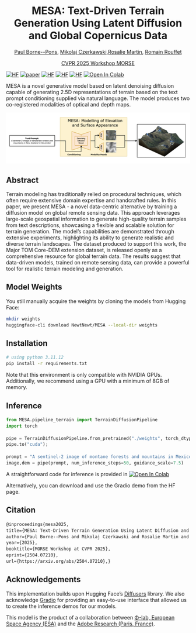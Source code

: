 

<h1 align="center">MESA: Text-Driven Terrain Generation Using Latent Diffusion and Global Copernicus Data </h1>
<p align="center"><a href="https://www.linkedin.com/in/paul-bp-cs/" target="_blank">Paul Borne--Pons</a>, <a href="https://mikonvergence.github.io/" target="_blank">Mikolaj Czerkawski</a>,<a href="https://research.adobe.com/person/rosalie-martin/" target="_blank">Rosalie Martin</a>,
<a href="https://research.adobe.com/person/romain-rouffet/" target="_blank">Romain Rouffet</a></p>

<p align="center"><a href="https://sites.google.com/view/morse2025" target="_blank">CVPR 2025 Workshop MORSE</a> </p>

[![HF](https://img.shields.io/badge/%F0%9F%8F%94%EF%B8%8FProject%20Page-679c39)](https://paulbornep.github.io/mesa-terrain/)
[![paper](https://img.shields.io/badge/arXiv-2402.12095-D12424)](https://arxiv.org/abs/2504.07210)
[![HF](https://img.shields.io/badge/%F0%9F%A4%97-Models-yellow)](https://www.huggingface.co/NewtNewt/MESA)
[![HF](https://img.shields.io/badge/%F0%9F%A4%97-Datasets-yellow)](https://www.huggingface.co/Major-TOM) 
[![HF](https://img.shields.io/badge/%F0%9F%A4%97-Spaces_Demo-yellow)](https://huggingface.co/spaces/mikonvergence/MESA)
 <a href="https://colab.research.google.com/drive/1dI8uTzNICpOPTaWmFM9Hhp_n67-Y2m7-?usp=sharing" target="_parent"> <img src="https://colab.research.google.com/assets/colab-badge.svg"  alt="Open In Colab"/></a> 


MESA is a novel generative model based on latent denoising diffusion capable of generating 2.5D representations of terrain based on the text prompt conditioning supplied via natural language. The model produces two co-registered modalities of optical and depth maps.

<p align="center"><img src=assets/mesa-header-nz.png></p>

## Abstract

Terrain modeling has traditionally relied on procedural techniques, which often require extensive domain expertise and handcrafted rules. In this paper, we present MESA - a novel data-centric alternative by training a diffusion model on global remote sensing data. This approach leverages large-scale geospatial information to generate high-quality terrain samples from text descriptions, showcasing a flexible and scalable solution for terrain generation. The model’s capabilities are demonstrated through extensive experiments, highlighting its ability to generate realistic and diverse terrain landscapes. The dataset produced to support this work, the Major TOM Core-DEM extension dataset, is released openly as a comprehensive resource for global terrain data. The results suggest that data-driven models, trained on remote sensing data, can provide a powerful tool for realistic terrain modeling and generation.

## Model Weights

You still manually acquire the weights by cloning the models from Hugging Face:

```bash
mkdir weights
huggingface-cli download NewtNewt/MESA --local-dir weights
```

## Installation

```bash
# using python 3.11.12
pip install -r requirements.txt
```

Note that this environment is only compatible with NVIDIA GPUs. Additionally, we recommend using a GPU with a minimum of 8GB of memory.

## Inference

```python
from MESA.pipeline_terrain import TerrainDiffusionPipeline
import torch

pipe = TerrainDiffusionPipeline.from_pretrained("./weights", torch_dtype=torch.float16)
pipe.to("cuda");

prompt = "A sentinel-2 image of montane forests and mountains in Mexico in August"
image,dem = pipe(prompt, num_inference_steps=50, guidance_scale=7.5)
```

A straightforward code for inference is provided in  <a href="https://colab.research.google.com/drive/1dI8uTzNICpOPTaWmFM9Hhp_n67-Y2m7-?usp=sharing" target="_parent"> <img src="https://colab.research.google.com/assets/colab-badge.svg"  alt="Open In Colab"/></a> 

Alternatively, you can download and use the Gradio demo from the HF page.

## Citation

```latex
@inproceedings{mesa2025,
title={MESA: Text-Driven Terrain Generation Using Latent Diffusion and Global Copernicus Data},
author={Paul Borne--Pons and Mikolaj Czerkawski and Rosalie Martin and Romain Rouffet},
year={2025},
booktitle={MORSE Workshop at CVPR 2025},
eprint={2504.07210},
url={https://arxiv.org/abs/2504.07210},}
```
## Acknowledgements

This implementation builds upon Hugging Face’s [Diffusers](https://github.com/huggingface/diffusers) library. We also acknowledge [Gradio](https://www.gradio.app/) for providing an easy-to-use interface that allowed us to create the inference demos for our models.

This model is the product of a collaboration between [Φ-lab, European Space Agency (ESA)](https://philab.esa.int/) and the [Adobe Research (Paris, France)](https://research.adobe.com/careers/paris/).
